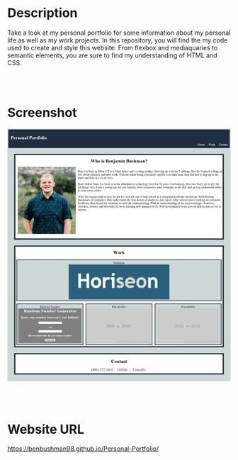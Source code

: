 # Description
Take a look at my personal portfolio for some information about my personal life as well as my work projects. In this repository, you will find the my code used to create and style this website. From flexbox and mediaquaries to semantic elements, you are sure to find my understanding of HTML and CSS.

<br></br>

# Screenshot
![Screenshot of what the webpage looks like](./img/screenshot.png)

<br></br>

# Website URL
https://benbushman98.github.io/Personal-Portfolio/
